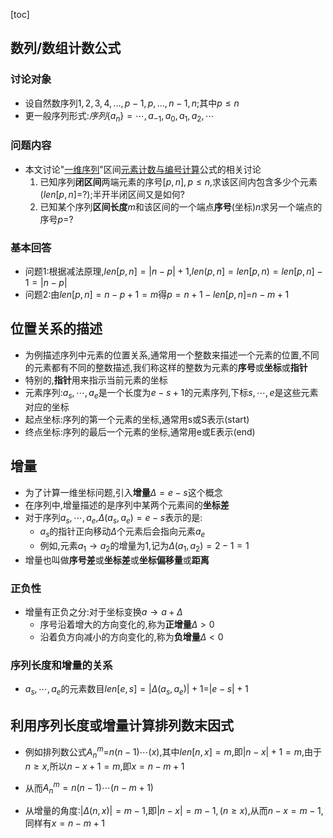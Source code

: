 [toc]



## 数列/数组计数公式

### 讨论对象

- 设自然数序列$1,2,3,4,...,p-1,{p,...,n-1,n}$;其中$p\leqslant n$
- 更一般序列形式:$序列\{a_n\}=\cdots,a_{-1},a_0,a_1,a_2,\cdots$

### 问题内容

- 本文讨论"<u>一维序列</u>"区间<u>元素计数与编号计算</u>公式的相关讨论
  1. 已知序列**闭区间**两端元素的序号$[p,n],p\leqslant{n}$,求该区间内包含多少个元素($len[p,n]$=?);半开半闭区间又是如何?
  2. 已知某个序列**区间长度**$m$和该区间的一个端点**序号**(坐标)$n$求另一个端点的序号$p$=?

### 基本回答

- 问题1:根据减法原理,$len[p,n]=|n-p|+1$,$len(p,n]=len[p,n)=len[p,n]-1=|n-p|$
- 问题2:由$len[p,n]=n-p+1=m$得$p=n+1-len[p,n]$=$n-m+1$

## 位置关系的描述

- 为例描述序列中元素的位置关系,通常用一个整数来描述一个元素的位置,不同的元素都有不同的整数描述,我们称这样的整数为元素的**序号**或**坐标**或**指针**
- 特别的,**指针**用来指示当前元素的坐标
- 元素序列:$a_s,\cdots,a_{e}$是一个长度为$e-s+1$的元素序列,下标$s,\cdots,e$是这些元素对应的坐标
- 起点坐标:序列的第一个元素的坐标,通常用s或S表示(start)
- 终点坐标:序列的最后一个元素的坐标,通常用e或E表示(end)

## 增量



- 为了计算一维坐标问题,引入**增量**$\Delta=e-s$这个概念
- 在序列中,增量描述的是序列中某两个元素间的**坐标差**
- 对于序列$a_s,\cdots,a_e$,$\Delta(a_s,a_e)=e-s$表示的是:
  - $a_s$的指针正向移动$\Delta$个元素后会指向元素$a_e$
  - 例如,元素$a_1\to a_2$的增量为1,记为$\Delta(a_1,a_2)=2-1=1$
- 增量也叫做**序号差**或**坐标差**或**坐标偏移量**或**距离**

### 正负性

- 增量有正负之分:对于坐标变换$a\to{a+\Delta}$
  - 序号沿着增大的方向变化的,称为**正增量**$\Delta>0$
  - 沿着负方向减小的方向变化的,称为**负增量**$\Delta<0$

### 序列长度和增量的关系

- $a_s,\cdots,a_e$的元素数目$len[e,s]=|\Delta(a_s,a_e)|+1$=$|e-s|+1$

## 利用序列长度或增量计算排列数末因式

- 例如排列数公式$A_n^m$=${n(n-1)\cdots(x)}$,其中$len[n,x]=m$,即$|n-x|+1=m$,由于$n\geqslant{x}$,所以$n-x+1=m$,即$x=n-m+1$

- 从而$A_n^m={n(n-1)\cdots(n-m+1)}$

- 从增量的角度:$|\Delta(n,x)|=m-1$,即$|n-x|=m-1,(n\geqslant{x})$,从而$n-x=m-1$,同样有$x=n-m+1$

  

